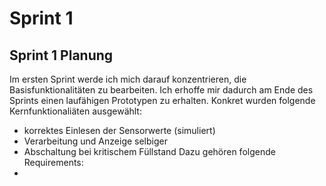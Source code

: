 # Sprint 1

## Sprint 1 Planung

Im ersten Sprint werde ich mich darauf konzentrieren, die Basisfunktionalitäten zu bearbeiten. Ich erhoffe mir dadurch am Ende des Sprints einen
laufähigen Prototypen zu erhalten. Konkret wurden folgende Kernfunktionaliäten ausgewählt:
- korrektes Einlesen der Sensorwerte (simuliert)
- Verarbeitung und Anzeige selbiger
- Abschaltung bei kritischem Füllstand
Dazu gehören folgende Requirements:
- 
